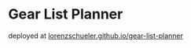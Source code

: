 # Gear List Planner

deployed at [lorenzschueler.github.io/gear-list-planner](https://lorenzschueler.github.io/gear-list-planner)